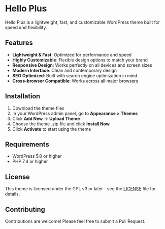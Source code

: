 # Hello Plus

Hello Plus is a lightweight, fast, and customizable WordPress theme built for speed and flexibility.

## Features

- **Lightweight & Fast**: Optimized for performance and speed
- **Highly Customizable**: Flexible design options to match your brand  
- **Responsive Design**: Works perfectly on all devices and screen sizes
- **Modern Interface**: Clean and contemporary design
- **SEO Optimized**: Built with search engine optimization in mind
- **Cross-browser Compatible**: Works across all major browsers

## Installation

1. Download the theme files
2. In your WordPress admin panel, go to **Appearance > Themes**
3. Click **Add New** → **Upload Theme**
4. Choose the theme .zip file and click **Install Now**
5. Click **Activate** to start using the theme

## Requirements

- WordPress 5.0 or higher
- PHP 7.4 or higher

## License

This theme is licensed under the GPL v3 or later - see the [LICENSE](LICENSE) file for details.

## Contributing

Contributions are welcome! Please feel free to submit a Pull Request.
